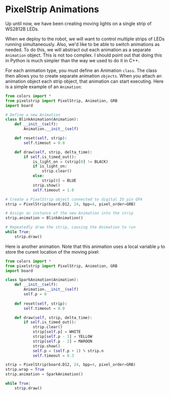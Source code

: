 # PixelStrip Animations

Up until now, we have been creating moving lights on a single strip of WS2812B LEDs.

When we deploy to the robot, we will want to control multiple strips of LEDs running simultaneously. Also, we'd like to be able to switch animations as needed.  To do this, we will abstract out each animation as a separate `Animation` object.  This is not too complex.  I should point out that doing this in Python is much simpler than the way we used to do it in C++.

For each animation type, you must define an Animation `class`.  The class then allows you to create separate animation `objects`.   When you attach an animation object each strip object, that animation can start executing.   Here is a simple example of an `Animation`:

```Python
from colors import *
from pixelstrip import PixelStrip, Animation, GRB
import board

# Define a new Animation
class BlinkAnimation(Animation):
    def __init__(self):
        Animation.__init__(self)

    def reset(self, strip):
        self.timeout = 0.0

    def draw(self, strip, delta_time):
        if self.is_timed_out():
            is_light_on = (strip[0] != BLACK)
            if is_light_on:
                strip.clear()
            else:
                strip[0] = BLUE
            strip.show()
            self.timeout = 1.0

# Create a PixelStrip object connected to digital IO pin GP4
strip = PixelStrip(board.D12, 24, bpp=4, pixel_order=GRB)

# Assign an instance of the new Animation into the strip
strip.animation = BlinkAnimation()

# Repeatedly draw the strip, causing the Animation to run
while True:
    strip.draw()
```

Here is another animation.  Note that this animation uses a local variable `p` to store the curent location of the moving pixel:

```Python
from colors import *
from pixelstrip import PixelStrip, Animation, GRB
import board

class SparkAnimation(Animation):
    def __init__(self):
        Animation.__init__(self)
        self.p = 0
        
    def reset(self, strip):
        self.timeout = 0.0

    def draw(self, strip, delta_time):
        if self.is_timed_out():
            strip.clear()
            strip[self.p] = WHITE
            strip[self.p - 1] = YELLOW
            strip[self.p - 2] = MAROON
            strip.show()
            self.p = (self.p + 1) % strip.n
            self.timeout = 0.3

strip = PixelStrip(board.D12, 24, bpp=4, pixel_order=GRB)
strip.wrap = True
strip.animation = SparkAnimation()

while True:
    strip.draw()
```
